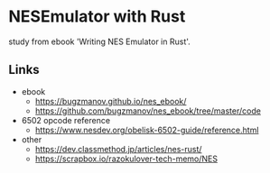 # NESEmulator with Rust

study from ebook 'Writing NES Emulator in Rust'.

## Links
* ebook
  * https://bugzmanov.github.io/nes_ebook/
  * https://github.com/bugzmanov/nes_ebook/tree/master/code
* 6502 opcode reference
  * https://www.nesdev.org/obelisk-6502-guide/reference.html
* other
  * https://dev.classmethod.jp/articles/nes-rust/
  * https://scrapbox.io/razokulover-tech-memo/NES


